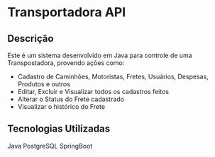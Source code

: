 # Transportadora API

## Descrição

Este é um sistema desenvolvido em Java para controle de uma Transpostadora, provendo ações como:
* Cadastro de Caminhões, Motoristas, Fretes, Usuários, Despesas, Produtos e outros
* Editar, Excluir e Visualizar todos os cadastros feitos
* Alterar o Status do Frete cadastrado
* Visualizar o histórico do Frete

## Tecnologias Utilizadas
Java
PostgreSQL
SpringBoot

